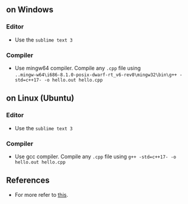 ## on Windows
### Editor
* Use the `sublime text 3`

### Compiler
* Use mingw64 compiler. Compile any `.cpp` file using <br/>
`..mingw-w64\i686-8.1.0-posix-dwarf-rt_v6-rev0\mingw32\bin\g++ -std=c++17- -o hello.out hello.cpp`

## on Linux (Ubuntu)
### Editor
* Use the `sublime text 3`

### Compiler
* Use gcc compiler. Compile any `.cpp` file using `g++ -std=c++17- -o hello.out hello.cpp`
  

## References
* For more refer to [this](https://github.com/abhi3700/My_Learning-Cpp).
